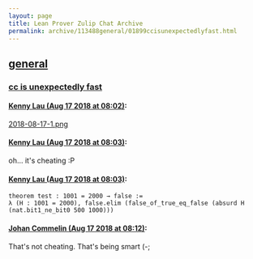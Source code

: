 ```yaml
---
layout: page
title: Lean Prover Zulip Chat Archive 
permalink: archive/113488general/01899ccisunexpectedlyfast.html
---
```


## [general](index.html)
### [cc is unexpectedly fast](01899ccisunexpectedlyfast.html)

#### [Kenny Lau (Aug 17 2018 at 08:02)](https://leanprover.zulipchat.com/#narrow/stream/113488-general/topic/cc%20is%20unexpectedly%20fast/near/132284614):
[2018-08-17-1.png](/user_uploads/3121/H2XKxrFTq7Uuh78QYpIZg00o/2018-08-17-1.png)

#### [Kenny Lau (Aug 17 2018 at 08:03)](https://leanprover.zulipchat.com/#narrow/stream/113488-general/topic/cc%20is%20unexpectedly%20fast/near/132284629):
oh... it's cheating :P

#### [Kenny Lau (Aug 17 2018 at 08:03)](https://leanprover.zulipchat.com/#narrow/stream/113488-general/topic/cc%20is%20unexpectedly%20fast/near/132284630):
```lean
theorem test : 1001 = 2000 → false :=
λ (H : 1001 = 2000), false.elim (false_of_true_eq_false (absurd H (nat.bit1_ne_bit0 500 1000)))
```

#### [Johan Commelin (Aug 17 2018 at 08:12)](https://leanprover.zulipchat.com/#narrow/stream/113488-general/topic/cc%20is%20unexpectedly%20fast/near/132284942):
That's not cheating. That's being smart (-;

